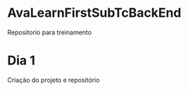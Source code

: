 # AvaLearnFirstSubTcBackEnd
Repositorio para treinamento

# Dia 1
Criação do projeto e repositório

